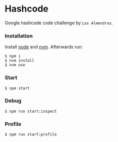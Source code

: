 # Hashcode

Google hashcode code challenge by `Los Almendros`.

### Installation

Install [node](https://nodejs.org/) and [nvm](https://github.com/nvm-sh/nvm). Afterwards run:

```
$ npm i
$ nvm install
$ nvm use
```

### Start

```
$ npm start
```

### Debug

```
$ npm run start:inspect
```

### Profile

```
$ npm run start:profile
```
